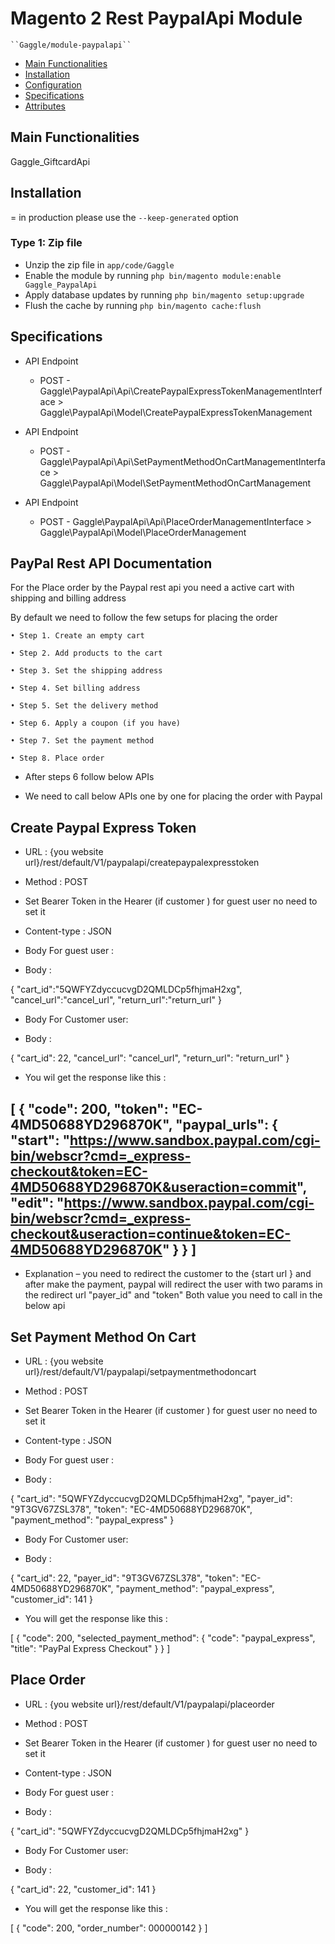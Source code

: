# Magento 2 Rest PaypalApi Module

    ``Gaggle/module-paypalapi``

 - [Main Functionalities](#markdown-header-main-functionalities)
 - [Installation](#markdown-header-installation)
 - [Configuration](#markdown-header-configuration)
 - [Specifications](#markdown-header-specifications)
 - [Attributes](#markdown-header-attributes)


## Main Functionalities
Gaggle_GiftcardApi

## Installation
 = in production please use the `--keep-generated` option

### Type 1: Zip file

 - Unzip the zip file in `app/code/Gaggle`
 - Enable the module by running `php bin/magento module:enable Gaggle_PaypalApi`
 - Apply database updates by running `php bin/magento setup:upgrade`
 - Flush the cache by running `php bin/magento cache:flush`

## Specifications

 - API Endpoint
	- POST - Gaggle\PaypalApi\Api\CreatePaypalExpressTokenManagementInterface > Gaggle\PaypalApi\Model\CreatePaypalExpressTokenManagement

 - API Endpoint
	- POST - Gaggle\PaypalApi\Api\SetPaymentMethodOnCartManagementInterface > Gaggle\PaypalApi\Model\SetPaymentMethodOnCartManagement

 - API Endpoint
	- POST - Gaggle\PaypalApi\Api\PlaceOrderManagementInterface > Gaggle\PaypalApi\Model\PlaceOrderManagement


## PayPal Rest API Documentation


For the Place order by the Paypal rest api you need a active cart with shipping and billing address

By default we need to follow the few setups for placing the order


    • Step 1. Create an empty cart

    • Step 2. Add products to the cart

    • Step 3. Set the shipping address

    • Step 4. Set billing address

    • Step 5. Set the delivery method

    • Step 6. Apply a coupon (if you have)

    • Step 7. Set the payment method

    • Step 8. Place order


- After steps 6 follow below APIs 

- We need to call below APIs one by one for placing the order with Paypal



## Create Paypal Express Token

- URL : {you website url}/rest/default/V1/paypalapi/createpaypalexpresstoken

- Method : POST

- Set Bearer Token in the Hearer  (if customer ) for guest user no need to set it

- Content-type : JSON

- Body For guest user :

- Body : 

{
   "cart_id":"5QWFYZdyccucvgD2QMLDCp5fhjmaH2xg",
   "cancel_url":"cancel_url",
   "return_url":"return_url"
}

- Body For Customer user:

- Body : 

{
   "cart_id": 22,
   "cancel_url": "cancel_url",
   "return_url": "return_url"
}

- You wil get the response like this : 

[
   {
       "code": 200,
       "token": "EC-4MD50688YD296870K",
       "paypal_urls": {
            "start": "https://www.sandbox.paypal.com/cgi-bin/webscr?cmd=_express-checkout&token=EC-4MD50688YD296870K&useraction=commit",
     	    "edit": "https://www.sandbox.paypal.com/cgi-bin/webscr?cmd=_express-checkout&useraction=continue&token=EC-4MD50688YD296870K"
  	}
  }
]
-------------------------------------------------------------------------------------------------------------------------------------------------
- Explanation – you need to redirect the customer to the {start url } and  after make the payment, paypal will redirect the user with two params in the redirect url "payer_id" and "token" Both value you need to call in the below api 



## Set Payment Method On Cart

- URL : {you website url}/rest/default/V1/paypalapi/setpaymentmethodoncart


- Method : POST

- Set Bearer Token in the Hearer  (if customer ) for guest user no need to set it

- Content-type : JSON

- Body For guest user :

- Body : 

{
   "cart_id": "5QWFYZdyccucvgD2QMLDCp5fhjmaH2xg",
   "payer_id": "9T3GV67ZSL378",
   "token": "EC-4MD50688YD296870K",
   "payment_method": "paypal_express"
 }


- Body For Customer user:

- Body : 

{
   "cart_id": 22,
   "payer_id": "9T3GV67ZSL378",
   "token": "EC-4MD50688YD296870K",
   "payment_method": "paypal_express",
   "customer_id": 141
 }

- You will get the response like this : 

[
   {
      "code": 200,
      "selected_payment_method": {
      "code": "paypal_express",
      "title": "PayPal Express Checkout"
      }
   }
]



## Place Order


- URL : {you website url}/rest/default/V1/paypalapi/placeorder

- Method : POST

- Set Bearer Token in the Hearer  (if customer ) for guest user no need to set it

- Content-type :  JSON



- Body For guest user :

- Body : 

{
   "cart_id": "5QWFYZdyccucvgD2QMLDCp5fhjmaH2xg"
}



- Body For Customer user:

- Body : 

{
   "cart_id": 22,
   "customer_id": 141
}




- You will get the response like this : 

[
   {
      "code": 200,
      "order_number": 000000142
   }
]
